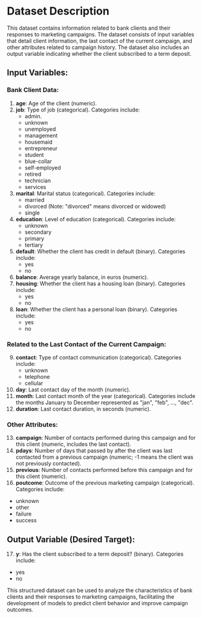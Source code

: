 # Dataset Description

This dataset contains information related to bank clients and their responses to marketing campaigns. The dataset consists of input variables that detail client information, the last contact of the current campaign, and other attributes related to campaign history. The dataset also includes an output variable indicating whether the client subscribed to a term deposit.

## Input Variables:

### Bank Client Data:
1. **age**: Age of the client (numeric).
2. **job**: Type of job (categorical). Categories include:
   - admin.
   - unknown
   - unemployed
   - management
   - housemaid
   - entrepreneur
   - student
   - blue-collar
   - self-employed
   - retired
   - technician
   - services
3. **marital**: Marital status (categorical). Categories include:
   - married
   - divorced (Note: "divorced" means divorced or widowed)
   - single
4. **education**: Level of education (categorical). Categories include:
   - unknown
   - secondary
   - primary
   - tertiary
5. **default**: Whether the client has credit in default (binary). Categories include:
   - yes
   - no
6. **balance**: Average yearly balance, in euros (numeric).
7. **housing**: Whether the client has a housing loan (binary). Categories include:
   - yes
   - no
8. **loan**: Whether the client has a personal loan (binary). Categories include:
   - yes
   - no

### Related to the Last Contact of the Current Campaign:
9. **contact**: Type of contact communication (categorical). Categories include:
   - unknown
   - telephone
   - cellular
10. **day**: Last contact day of the month (numeric).
11. **month**: Last contact month of the year (categorical). Categories include the months January to December represented as "jan", "feb", ..., "dec".
12. **duration**: Last contact duration, in seconds (numeric).

### Other Attributes:
13. **campaign**: Number of contacts performed during this campaign and for this client (numeric, includes the last contact).
14. **pdays**: Number of days that passed by after the client was last contacted from a previous campaign (numeric; -1 means the client was not previously contacted).
15. **previous**: Number of contacts performed before this campaign and for this client (numeric).
16. **poutcome**: Outcome of the previous marketing campaign (categorical). Categories include:
   - unknown
   - other
   - failure
   - success

## Output Variable (Desired Target):
17. **y**: Has the client subscribed to a term deposit? (binary). Categories include:
   - yes
   - no

This structured dataset can be used to analyze the characteristics of bank clients and their responses to marketing campaigns, facilitating the development of models to predict client behavior and improve campaign outcomes.

